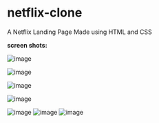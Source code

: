 # netflix-clone
 A  Netflix  Landing Page Made using HTML and CSS

**screen shots:**


![image](https://github.com/user-attachments/assets/dafec376-bf27-4fc4-8332-7f7f4a9eeccc)

![image](https://github.com/user-attachments/assets/5a46d468-a826-4fdf-aba1-fe5fa9239384)

![image](https://github.com/user-attachments/assets/b2e3eafa-d608-44b7-81e9-4c8c7d7fdad2)





![image](https://github.com/user-attachments/assets/5c0cc5bd-d5cc-41f2-ac42-3c339eab89b9)


![image](https://github.com/user-attachments/assets/30c52e74-4204-4382-b2a7-92711092aa1c)
![image](https://github.com/user-attachments/assets/7d194b90-621f-4fa3-a2ce-86bacaf0d3d7)
![image](https://github.com/user-attachments/assets/caad53c6-b294-4675-8a33-b4a8284317fb)


